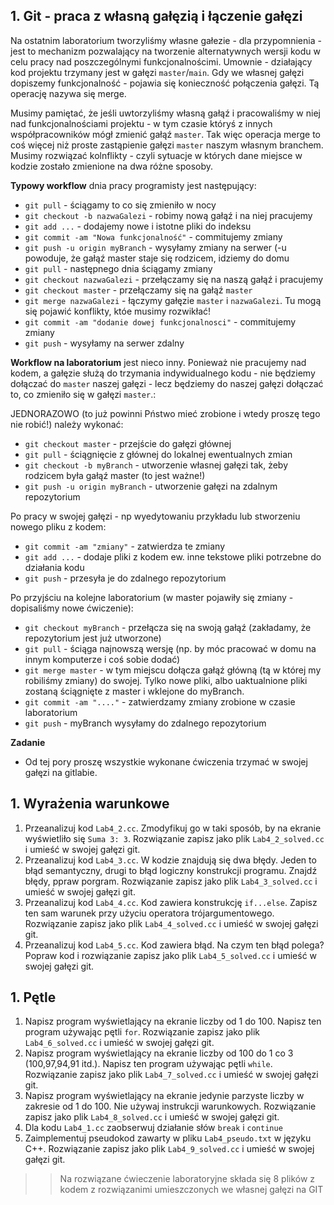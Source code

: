## 1. Git - praca z własną gałęzią i łączenie gałęzi

Na ostatnim laboratorium tworzyliśmy własne gałezie - dla przypomnienia - jest to mechanizm pozwalający na tworzenie alternatywnych wersji kodu w celu pracy nad poszczególnymi funkcjonalnościmi. Umownie - działający kod projektu trzymany jest w gałęzi `master`/`main`. Gdy we własnej gałęzi dopiszemy funkcjonalność - pojawia się konieczność połączenia gałęzi. Tą operację nazywa się merge.

Musimy pamiętać, że jeśli uwtorzyliśmy własną gałąź i pracowaliśmy w niej nad funkcjonalnościami projektu - w tym czasie któryś z innych współpracowników mógł zmienić gałąź `master`. Tak więc operacja merge to coś więcej niż proste zastąpienie gałęzi `master` naszym własnym branchem. Musimy rozwiązać kolnflikty - czyli sytuacje w których dane miejsce w kodzie zostało zmienione na dwa różne sposoby.

**Typowy workflow** dnia pracy programisty jest następujący:
- `git pull` - ściągamy to co się zmieniło w nocy
- `git checkout -b nazwaGalezi` - robimy nową gałąź i na niej pracujemy
- `git add ...` - dodajemy nowe i istotne pliki do indeksu
- `git commit -am "Nowa funkcjonalność"` - commitujemy zmiany
- `git push -u origin myBranch` - wysyłamy zmiany na serwer (-u powoduje, że gałąź master staje się rodzicem, idziemy do domu
- `git pull` - następnego dnia ściągamy zmiany 
- `git checkout nazwaGalezi` - przełączamy się na naszą gałąź i pracujemy
- `git checkout master` - przełączamy się na gałąź `master`
- `git merge nazwaGalezi` - łączymy gałęzie `master` i `nazwaGalezi`. Tu mogą się pojawić konflikty, któe musimy rozwikłać!
- `git commit -am "dodanie dowej funkcjonalnosci"` - commitujemy zmiany
- `git push` - wysyłamy na serwer zdalny

**Workflow na laboratorium** jest nieco inny. Ponieważ nie pracujemy nad kodem, a gałęzie służą do trzymania indywidualnego kodu - nie będziemy dołączać do `master` naszej gałęzi - lecz będziemy do naszej gałęzi dołączać to, co zmieniło się w gałęzi `master`.:

JEDNORAZOWO (to już powinni Pństwo mieć zrobione i wtedy proszę tego nie robić!) należy wykonać:
- `git checkout master` - przejście do gałęzi głównej
- `git pull` - ściągnięcie z głównej do lokalnej ewentualnych zmian
- `git checkout -b myBranch` - utworzenie własnej gałęzi tak, żeby rodzicem była gałąź master (to jest ważne!)
- `git push -u origin myBranch` - utworzenie gałęzi na zdalnym repozytorium

Po pracy w swojej gałęzi - np wyedytowaniu przykładu lub stworzeniu nowego pliku z kodem:
- `git commit -am "zmiany"` - zatwierdza te zmiany
- `git add ...` - dodaje pliki z kodem ew. inne tekstowe pliki potrzebne do działania kodu
- `git push` - przesyła je do zdalnego repozytorium

Po przyjściu na kolejne laboratorium (w master pojawiły się zmiany - dopisaliśmy nowe ćwiczenie):
- `git checkout myBranch` - przełącza się na swoją gałąź (zakładamy, że repozytorium jest już utworzone)
- `git pull` - ściąga najnowszą wersję (np. by móc pracować w domu na innym komputerze i coś sobie dodać)
- `git merge master` - w tym miejscu dołącza gałąź główną (tą w której my robiliśmy zmiany) do swojej. Tylko nowe pliki, albo uaktualnione pliki zostaną ściągnięte z master i wklejone do myBranch.
- `git commit -am "...."` - zatwierdzamy zmiany zrobione w czasie laboratorium
- `git push` - myBranch wysyłamy do zdalnego repozytorium

**Zadanie**
- Od tej pory proszę wszystkie wykonane ćwiczenia trzymać w swojej gałęzi na gitlabie. 

## 1. Wyrażenia warunkowe

1. Przeanalizuj kod `Lab4_2.cc`. Zmodyfikuj go w taki sposób, by na ekranie wyświetliło się `Suma 3: 3`. Rozwiązanie zapisz jako plik `Lab4_2_solved.cc` i umieść w swojej gałęzi git.
1. Przeanalizuj kod `Lab4_3.cc`. W kodzie znajdują się dwa błędy. Jeden to błąd semantyczny, drugi to błąd logiczny konstrukcji programu. Znajdź błędy, ppraw porgram. Rozwiązanie zapisz jako plik `Lab4_3_solved.cc` i umieść w swojej gałęzi git.
1. Przeanalizuj kod `Lab4_4.cc`. Kod zawiera konstrukcję `if...else`. Zapisz ten sam warunek przy użyciu operatora trójargumentowego. Rozwiązanie zapisz jako plik `Lab4_4_solved.cc` i umieść w swojej gałęzi git.
1. Przeanalizuj kod `Lab4_5.cc`. Kod zawiera błąd. Na czym ten błąd polega? Popraw kod i rozwiązanie zapisz jako plik `Lab4_5_solved.cc` i umieść w swojej gałęzi git. 


## 1. Pętle
1. Napisz program wyświetlający na ekranie liczby od 1 do 100. Napisz ten program używając pętli `for`. Rozwiązanie zapisz jako plik `Lab4_6_solved.cc` i umieść w swojej gałęzi git.
1. Napisz program wyświetlający na ekranie liczby od 100 do 1 co 3 (100,97,94,91 itd.). Napisz ten program używając pętli `while`. Rozwiązanie zapisz jako plik `Lab4_7_solved.cc` i umieść w swojej gałęzi git.
1. Napisz program wyświetlający na ekranie jedynie parzyste liczby w zakresie od 1 do 100. Nie używaj instrukcji warunkowych. Rozwiązanie zapisz jako plik `Lab4_8_solved.cc` i umieść w swojej gałęzi git.
1. Dla kodu `Lab4_1.cc` zaobserwuj działanie słów `break` i `continue`
1. Zaimplementuj pseudokod zawarty w pliku `Lab4_pseudo.txt` w języku C++. Rozwiązanie zapisz jako plik `Lab4_9_solved.cc` i umieść w swojej gałęzi git.  

>> Na rozwiązane ćwieczenie laboratoryjne składa się 8 plików z kodem z rozwiązanimi umieszczonych we własnej gałęzi na GIT


